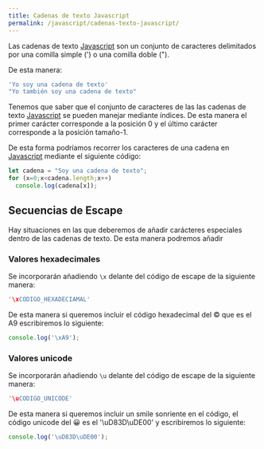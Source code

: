 ```yaml
---
title: Cadenas de texto Javascript
permalink: /javascript/cadenas-texto-javascript/
---
```


Las cadenas de texto [Javascript][Javascript] son un conjunto de caracteres delimitados por una comilla simple (') o una comilla doble (").

De esta manera:

~~~javascript
'Yo soy una cadena de texto'
"Yo también soy una cadena de texto"
~~~

Tenemos que saber que el conjunto de caracteres de las las cadenas de texto [Javascript][Javascript] se pueden manejar mediante índices. De esta manera el primer carácter corresponde a la posición 0 y el último carácter corresponde a la posición tamaño-1.

De esta forma podríamos recorrer los caracteres de una cadena en [Javascript][Javascript] mediante el siguiente código:

~~~javascript
let cadena = "Soy una cadena de texto";
for (x=0;x<cadena.length;x++)
  console.log(cadena[x]);
~~~


## Secuencias de Escape
Hay situaciones en las que deberemos de añadir carácteres especiales dentro de las cadenas de texto. De esta manera podremos añadir

### Valores hexadecimales
Se incorporarán añadiendo `\x` delante del código de escape de la siguiente manera:

~~~javascript
'\xCODIGO_HEXADECIAMAL'
~~~

De esta manera si queremos incluir el código hexadecimal del &copy; que es el A9 escribiremos lo siguiente:

~~~javascript
console.log('\xA9');
~~~

### Valores unicode
Se incorporarán añadiendo `\u` delante del código de escape de la siguiente manera:

~~~javascript
'\uCODIGO_UNICODE'
~~~

De esta manera si queremos incluir un smile sonriente en el código, el código unicode del 😀 es el '\uD83D\uDE00' y escribiremos lo siguiente:

~~~javascript
console.log('\uD83D\uDE00');
~~~


[Javascript]: {{site.url}}/javascript